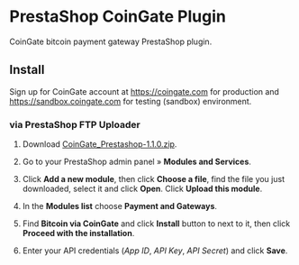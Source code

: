 # PrestaShop CoinGate Plugin

CoinGate bitcoin payment gateway PrestaShop plugin.

## Install

Sign up for CoinGate account at https://coingate.com for production and https://sandbox.coingate.com for testing (sandbox) environment.

### via PrestaShop FTP Uploader

1. Download [CoinGate_Prestashop-1.1.0.zip](https://github.com/coingate/prestashop-plugin/releases/download/v1.1.0/CoinGate_Prestashop-1.1.0.zip).

2. Go to your PrestaShop admin panel » **Modules and Services**.

3. Click **Add a new module**, then click **Choose a file**, find the file you just downloaded, select it and click **Open**. Click **Upload this module**.

4. In the **Modules list** choose **Payment and Gateways**.

5. Find **Bitcoin via CoinGate** and click **Install** button to next to it, then click **Proceed with the installation**.

6. Enter your API credentials (*App ID*, *API Key*, *API Secret*) and click **Save**.
